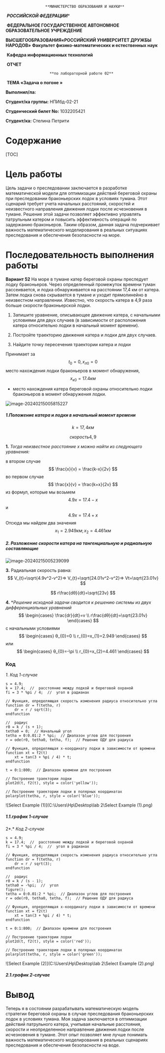  				      **МИНИСТЕРСТВО ОБРАЗОВАНИЯ И НАУКИ**

​                           			   ***РОССИЙСКОЙ ФЕДЕРАЦИИ**** 

​            **ФЕДЕРАЛЬНОЕ ГОСУДАРСТВЕННОЕ АВТОНОМНОЕ ОБРАЗОВАТЕЛЬНОЕ   							         УЧРЕЖДЕНИЕ**             

  **ВЫСШЕГООБРАЗОВАНИЯ«РОССИЙСКИЙ УНИВЕРСИТЕТ ДРУЖБЫ НАРОДОВ»**                                                			**Факультет физико-математических и естественных наук** 

​                                                    **Кафедра информационных технологий**                                                                                  

​								       **ОТЧЕТ**                                                                   

   						**по лабораторной работе 02**                 						        

​							 **ТЕМА «Задача о погоне »**                                         







**Выполнил/лa:** 

**Студент/ка группы:** НПИбд-02-21 

**Студенческий билет No:** 1032205421 

**Студент/кa:** Стелина Петрити



# **Содержание**

[TOC]



# Цель работы

Цель задачи о преследовании заключается в разработке математической модели для оптимизации действий береговой охраны при преследовании браконьерских лодок в условиях тумана. Этот сценарий требует учета начальных расстояний, скоростей и неизвестного направления движения лодки после исчезновения в тумане. Решение этой задачи позволяет эффективно управлять патрульным катером и повысить эффективность операций по задержанию браконьеров. Таким образом, данная задача подчеркивает важность математического моделирования в реальных ситуациях преследования и обеспечения безопасности на море.

# Последовательность выполнения работы

**Вариант 52**
На море в тумане катер береговой охраны преследует лодку браконьеров.
Через определенный промежуток времени туман рассеивается, и лодка обнаруживается на расстоянии 17,4 км от катера. Затем лодка снова скрывается в тумане и уходит прямолинейно в неизвестном направлении. Известно, что скорость катера в 4,9 раза больше скорости браконьерской лодки.

1. Запишите уравнение, описывающее движение катера, с начальными условиями для двух случаев (в зависимости от расположения катера относительно лодки в начальный момент времени).

2. Постройте траекторию движения катера и лодки для двух случаев.
3. Найдите точку пересечения траектории катера и лодки  

Принимает за 
$$
t_{0}=0, x_{л0} =0
$$
 место нахождения лодки браконьеров в момент обнаружения, 
$$
x_{к0}=17.4 км
$$

- место нахождения катера береговой охраны относительно лодки браконьеров в момент обнаружения лодки.

![image-20240215005815227](C:\Users\Hp\AppData\Roaming\Typora\typora-user-images\image-20240215005815227.png)

##### *1.Положение катера и лодки в начальный момент времени*  

$$
k=17,4 км
$$

$$
скорость  4,9  
$$

**1.**  *Тогда неизвестное расстояние x можно найти из следующего уравнения:* 

в втором случае 
$$
\frac{x}{v} = \frac{k-x}{2v}
$$
во первом случае 
$$
\frac{x}{v} = \frac{k+x}{2v}
$$
из формул, которые мы возьмем
$$
4.9x=17.4-x 
$$
и
$$
4.9x=17.4 +x
$$
Отсюда мы найдем два значения   
$$
x_{1}=2.949 км ; x_{2}=4.461км
$$
##### **2.** *Разложение скорости катера на тангенциальную и радиальную составляющие*  

![image-20240215005239099](C:\Users\Hp\AppData\Roaming\Typora\typora-user-images\image-20240215005239099.png)

 

**3.**  Радиальная скорость равна:
$$
V_{t}=\sqrt{4.9v^2-v^2}=>
V_{t}=\sqrt{24.01v^2-v^2}=>
Vt=\sqrt{23.01v}
$$

$$
r\frac{dθ}{dt}=\sqrt{23v}
$$

**4.**  **Решение исходной задачи сводится к решению системы из двух дифференциальных уравнений*  
$$
\begin{cases} \frac{dr}{dt}=v \\
r\frac{dθ}{dt}=\sqrt{23.01v}
\end{cases}
$$
с начальными условиями  
$$
\begin{cases}
θ_{0}=0 \\
r_{0}=x_{1}=2.949
\end{cases}
$$
или  
$$
\begin{cases}
θ_{0}=-\pi \\
r_{0}=x_{2}=4.461
\end{cases}
$$


### Код

*1.* *Код* *1-случае* 

```
s = 4.9; 
k = 17.4;  //  расстояние между лодкой и береговой охраной
fi = 3 * %pi / 4;  //  угол в радианах

// Функция, определяющая скорость изменения радиуса относительно угла
function dr = f(tetha, r)
    dr = r / sqrt(3);
endfunction

//  радиус
r0 = k / (s + 1);
tetha0 = 0;  // Начальный угол
tetha = 0:0.01:2 * %pi;  // Диапазон углов для построения
r = ode(r0, tetha0, tetha, f);  // Решение ОДУ для радиуса

// Функция, определяющая x-координату лодки в зависимости от времени
function xt = f2(t)
    xt = tan(3 + %pi / 4) * t;
endfunction

t = 0:1:800;  // Диапазон времени для построения

// Построение траектории лодки
plot2d(t, f2(t), style = color('yellow'));

// Построение траектории лодки в полярных координатах
polarplot(tetha, r, style = color('blue'));

```

![Select Example (1)](C:\Users\Hp\Desktop\lab 2\Select Example (1).png)

##### *1.1.график 1-случае*

2*.* *Код* *2-случае*  

```
s = 4.9; 
k = 17.4;  //  расстояние между лодкой и береговой охраной
fi = 3 * %pi / 4;  //  угол в радианах

// Функция, определяющая скорость изменения радиуса относительно угла
function dr = f(tetha, r)
    dr = r / sqrt(3);
endfunction

//  радиус
r0 = k / (s - 1);
tetha0 = -%pi;  //  угол
figure();
tetha = 0:0.01:2 * %pi;  // Диапазон углов для построения
r = ode(r0, tetha0, tetha, f);  // Решение ОДУ для радиуса

// Функция, определяющая x-координату лодки в зависимости от времени
function xt = f2(t)
    xt = tan(3 + %pi / 4) * t;
endfunction

t = 0:1:800;  // Диапазон времени для построения

// Построение траектории лодки
plot2d(t, f2(t), style = color('red'));

// Построение траектории лодки в полярных координатах
polarplot(tetha, r, style = color('green'));
```



![Select Example (2)](C:\Users\Hp\Desktop\lab 2\Select Example (2).png)

##### *2.1.график 2-случае*

# Вывод

Теперь я в состоянии разрабатывать математическую модель стратегии береговой охраны в случае преследования браконьерских лодок в условиях тумана. Моя задача заключается в оптимизации действий патрульного катера, учитывая начальные расстояния, скорости и неопределенное направление движения лодки после исчезновения в тумане. Этот опыт позволяет мне лучше понимать важность математического моделирования в реальных сценариях преследования и обеспечения безопасности на воде.